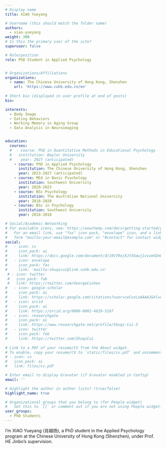 ```yaml
---
# Display name
title: XIAO Yueyang

# Username (this should match the folder name)
authors:
  - xiao-yueyang
weight: 300
# Is this the primary user of the site?
superuser: false

# Role/position
role: PhD Student in Applied Psychology


# Organizations/Affiliations
organizations:
  - name: The Chinese University of Hong Kong, Shenzhen
    url: 'https://www.cuhk.edu.cn/en'
    
# Short bio (displayed in user profile at end of posts)
bio: 

interests:
  - Body Image
  - Eating Behaviors
  - Working Memory in Aging Group
  - Data Analysis in Neuroimaging


education:
  courses:
  #  - course: PhD in Quantitative Methods in Educational Psychology
  #   institution: Baylor University
  #    year: 2027 (anticipated)
    - course: PhD in Applied Psychology
      institution: The Chinese University of Hong Kong, Shenzhen
      year: 2023-2027 (anticipated)
    - course: MEd in Basic Psychology
      institution: Southwest University
      year: 2020-2023
    - course: BSc Psychology
      institution: The Australian National University
      year: 2018-2020
    - course: BSc in Psychology
      institution: Southwest University
      year: 2016-2018

# Social/Academic Networking
# For available icons, see: https://wowchemy.com/docs/getting-started/page-builder/#icons
#   For an email link, use "fas" icon pack, "envelope" icon, and a link in the
#   form "mailto:your-email@example.com" or "#contact" for contact widget.
social:
#   - icon: cv
#     icon_pack: ai
#     link: https://docs.google.com/document/d/19V7RojXJt56awj1vvumSDnW9gx4-LEYs/edit
#   - icon: envelope
#     icon_pack: fas
#     link: 'mailto:shuqicui@link.cuhk.edu.cn'
 # - icon: twitter
 #   icon_pack: fab
 #   link: https://twitter.com/GeorgeCushen
#   - icon: google-scholar
#     icon_pack: ai
#     link: https://scholar.google.com/citations?user=ceCuvLoAAAAJ&hl=en
#   - icon: orcid
#     icon_pack: ai
#     link: https://orcid.org/0000-0002-4929-5167
#   - icon: researchgate
#     icon_pack: ai
#     link: https://www.researchgate.net/profile/Shuqi-Cui-3
#   - icon: twitter
#     icon_pack: fab
#     link: https://twitter.com/ShuqiCui
    
# Link to a PDF of your resume/CV from the About widget.
# To enable, copy your resume/CV to `static/files/cv.pdf` and uncomment the lines below.
# - icon: cv
#   icon_pack: ai
#   link: files/cv.pdf

# Enter email to display Gravatar (if Gravatar enabled in Config)
email: ''

# Highlight the author in author lists? (true/false)
highlight_name: true

# Organizational groups that you belong to (for People widget)
#   Set this to `[]` or comment out if you are not using People widget.
user_groups:
  - PhD Students
---
```

I’m XIAO Yueyang (肖越扬), a PhD student in the Applied Psychology program at the Chinese University of Hong Kong (Shenzhen), under Prof. HE Jinbo’s supervision.

